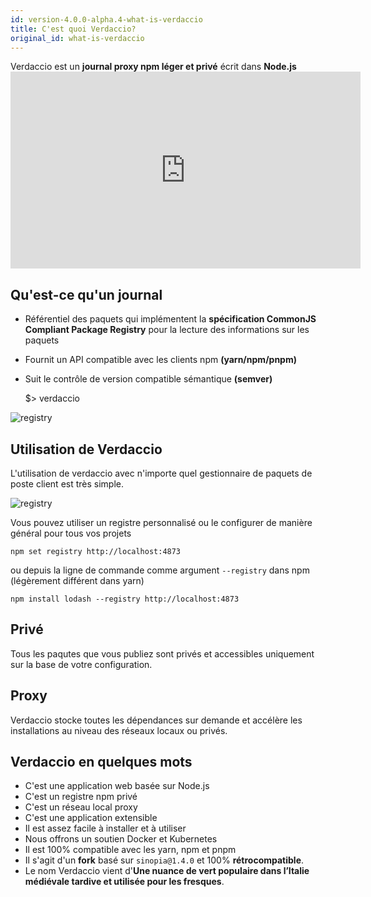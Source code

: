 ```yaml
---
id: version-4.0.0-alpha.4-what-is-verdaccio
title: C'est quoi Verdaccio?
original_id: what-is-verdaccio
---
```

Verdaccio est un **journal proxy npm léger et privé** écrit dans **Node.js** <iframe width="560" height="315" src="https://www.youtube.com/embed/hDIFKzmoCaA" frameborder="0" allow="accelerometer; autoplay; encrypted-media; gyroscope; picture-in-picture" allowfullscreen mark="crwd-mark"></iframe> 

## Qu'est-ce qu'un journal

* Référentiel des paquets qui implémentent la **spécification CommonJS Compliant Package Registry** pour la lecture des informations sur les paquets
* Fournit un API compatible avec les clients npm **(yarn/npm/pnpm)**
* Suit le contrôle de version compatible sémantique **(semver)**

    $> verdaccio
    

![registry](assets/verdaccio_server.gif)

## Utilisation de Verdaccio

L'utilisation de verdaccio avec n'importe quel gestionnaire de paquets de poste client est très simple.

![registry](assets/npm_install.gif)

Vous pouvez utiliser un registre personnalisé ou le configurer de manière général pour tous vos projets

    npm set registry http://localhost:4873
    

ou depuis la ligne de commande comme argument `--registry` dans npm (légèrement différent dans yarn)

    npm install lodash --registry http://localhost:4873
    

## Privé

Tous les paqutes que vous publiez sont privés et accessibles uniquement sur la base de votre configuration.

## Proxy

Verdaccio stocke toutes les dépendances sur demande et accélère les installations au niveau des réseaux locaux ou privés.

## Verdaccio en quelques mots

* C'est une application web basée sur Node.js
* C'est un registre npm privé
* C'est un réseau local proxy
* C'est une application extensible
* Il est assez facile à installer et à utiliser
* Nous offrons un soutien Docker et Kubernetes
* Il est 100% compatible avec les yarn, npm et pnpm
* Il s'agit d'un **fork** basé sur `sinopia@1.4.0` et 100% **rétrocompatible**.
* Le nom Verdaccio vient d'**Une nuance de vert populaire dans l’Italie médiévale tardive et utilisée pour les fresques**.